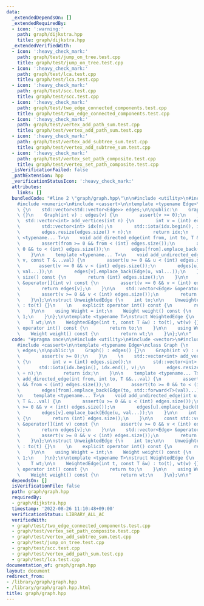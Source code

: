 ```yaml
---
data:
  _extendedDependsOn: []
  _extendedRequiredBy:
  - icon: ':warning:'
    path: graph/dijkstra.hpp
    title: graph/dijkstra.hpp
  _extendedVerifiedWith:
  - icon: ':heavy_check_mark:'
    path: graph/test/jump_on_tree.test.cpp
    title: graph/test/jump_on_tree.test.cpp
  - icon: ':heavy_check_mark:'
    path: graph/test/lca.test.cpp
    title: graph/test/lca.test.cpp
  - icon: ':heavy_check_mark:'
    path: graph/test/scc.test.cpp
    title: graph/test/scc.test.cpp
  - icon: ':heavy_check_mark:'
    path: graph/test/two_edge_connected_components.test.cpp
    title: graph/test/two_edge_connected_components.test.cpp
  - icon: ':heavy_check_mark:'
    path: graph/test/vertex_add_path_sum.test.cpp
    title: graph/test/vertex_add_path_sum.test.cpp
  - icon: ':heavy_check_mark:'
    path: graph/test/vertex_add_subtree_sum.test.cpp
    title: graph/test/vertex_add_subtree_sum.test.cpp
  - icon: ':heavy_check_mark:'
    path: graph/test/vertex_set_path_composite.test.cpp
    title: graph/test/vertex_set_path_composite.test.cpp
  _isVerificationFailed: false
  _pathExtension: hpp
  _verificationStatusIcon: ':heavy_check_mark:'
  attributes:
    links: []
  bundledCode: "#line 2 \"graph/graph.hpp\"\n\n#include <utility>\n#include <vector>\n\
    #include <numeric>\n#include <cassert>\n\ntemplate <typename Edge>\nclass Graph\
    \ {\n    std::vector<std::vector<Edge>> edges;\n\npublic:\n    Graph() : edges()\
    \ {}\n    Graph(int v) : edges(v) {\n        assert(v >= 0);\n    }\n    \n  \
    \  std::vector<int> add_vertices(int n) {\n        int v = (int) edges.size();\n\
    \        std::vector<int> idx(n);\n        std::iota(idx.begin(), idx.end(), v);\n\
    \        edges.resize(edges.size() + n);\n        return idx;\n    }\n\n    template\
    \ <typename... T>\n    void add_directed_edge(int from, int to, T &&...val) {\n\
    \        assert(from >= 0 && from < (int) edges.size());\n        assert(to >=\
    \ 0 && to < (int) edges.size());\n        edges[from].emplace_back(Edge(to, std::forward<T>(val)...));\n\
    \    }\n\n    template <typename... T>\n    void add_undirected_edge(int u, int\
    \ v, const T &...val) {\n        assert(u >= 0 && u < (int) edges.size());\n \
    \       assert(v >= 0 && v < (int) edges.size());\n        edges[u].emplace_back(Edge(v,\
    \ val...));\n        edges[v].emplace_back(Edge(u, val...));\n    }\n\n    int\
    \ size() const {\n        return (int) edges.size();\n    }\n\n    const std::vector<Edge>\
    \ &operator[](int v) const {\n        assert(v >= 0 && v < (int) edges.size());\n\
    \        return edges[v];\n    }\n\n    std::vector<Edge> &operator[](int v) {\n\
    \        assert(v >= 0 && v < (int) edges.size());\n        return edges[v];\n\
    \    }\n};\n\nstruct UnweightedEdge {\n    int to;\n\n    UnweightedEdge(int t)\
    \ : to(t) {}\n    \n    explicit operator int() const {\n        return to;\n\
    \    }\n\n    using Weight = int;\n    Weight weight() const {\n        return\
    \ 1;\n    }\n};\n\ntemplate <typename T>\nstruct WeightedEdge {\n    int to;\n\
    \    T wt;\n\n    WeightedEdge(int t, const T &w) : to(t), wt(w) {}\n\n    explicit\
    \ operator int() const {\n        return to;\n    }\n\n    using Weight = T;\n\
    \    Weight weight() const {\n        return wt;\n    }\n};\n\n"
  code: "#pragma once\n\n#include <utility>\n#include <vector>\n#include <numeric>\n\
    #include <cassert>\n\ntemplate <typename Edge>\nclass Graph {\n    std::vector<std::vector<Edge>>\
    \ edges;\n\npublic:\n    Graph() : edges() {}\n    Graph(int v) : edges(v) {\n\
    \        assert(v >= 0);\n    }\n    \n    std::vector<int> add_vertices(int n)\
    \ {\n        int v = (int) edges.size();\n        std::vector<int> idx(n);\n \
    \       std::iota(idx.begin(), idx.end(), v);\n        edges.resize(edges.size()\
    \ + n);\n        return idx;\n    }\n\n    template <typename... T>\n    void\
    \ add_directed_edge(int from, int to, T &&...val) {\n        assert(from >= 0\
    \ && from < (int) edges.size());\n        assert(to >= 0 && to < (int) edges.size());\n\
    \        edges[from].emplace_back(Edge(to, std::forward<T>(val)...));\n    }\n\
    \n    template <typename... T>\n    void add_undirected_edge(int u, int v, const\
    \ T &...val) {\n        assert(u >= 0 && u < (int) edges.size());\n        assert(v\
    \ >= 0 && v < (int) edges.size());\n        edges[u].emplace_back(Edge(v, val...));\n\
    \        edges[v].emplace_back(Edge(u, val...));\n    }\n\n    int size() const\
    \ {\n        return (int) edges.size();\n    }\n\n    const std::vector<Edge>\
    \ &operator[](int v) const {\n        assert(v >= 0 && v < (int) edges.size());\n\
    \        return edges[v];\n    }\n\n    std::vector<Edge> &operator[](int v) {\n\
    \        assert(v >= 0 && v < (int) edges.size());\n        return edges[v];\n\
    \    }\n};\n\nstruct UnweightedEdge {\n    int to;\n\n    UnweightedEdge(int t)\
    \ : to(t) {}\n    \n    explicit operator int() const {\n        return to;\n\
    \    }\n\n    using Weight = int;\n    Weight weight() const {\n        return\
    \ 1;\n    }\n};\n\ntemplate <typename T>\nstruct WeightedEdge {\n    int to;\n\
    \    T wt;\n\n    WeightedEdge(int t, const T &w) : to(t), wt(w) {}\n\n    explicit\
    \ operator int() const {\n        return to;\n    }\n\n    using Weight = T;\n\
    \    Weight weight() const {\n        return wt;\n    }\n};\n\n"
  dependsOn: []
  isVerificationFile: false
  path: graph/graph.hpp
  requiredBy:
  - graph/dijkstra.hpp
  timestamp: '2022-08-26 11:10:48+09:00'
  verificationStatus: LIBRARY_ALL_AC
  verifiedWith:
  - graph/test/two_edge_connected_components.test.cpp
  - graph/test/vertex_set_path_composite.test.cpp
  - graph/test/vertex_add_subtree_sum.test.cpp
  - graph/test/jump_on_tree.test.cpp
  - graph/test/scc.test.cpp
  - graph/test/vertex_add_path_sum.test.cpp
  - graph/test/lca.test.cpp
documentation_of: graph/graph.hpp
layout: document
redirect_from:
- /library/graph/graph.hpp
- /library/graph/graph.hpp.html
title: graph/graph.hpp
---
```

